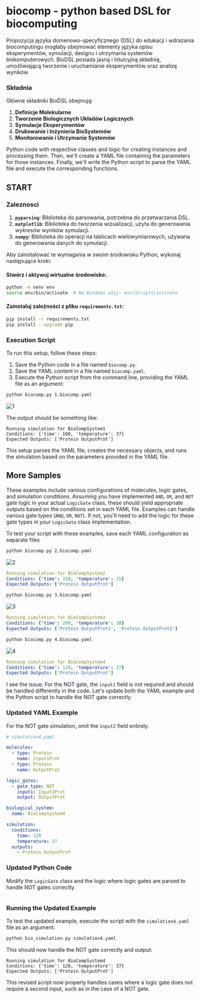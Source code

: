 # biocomp - python based DSL for biocomputing

Propozycja języka domenowo-specyficznego (DSL) do edukacji i wdrażania biocomputingu mogłaby obejmować elementy języka opisu eksperymentów, symulacji, designu i utrzymania systemów biokomputerowych. 
BioDSL posiada jasną i intuicyjną składnię, umożliwiającą tworzenie i uruchamianie eksperymentów oraz analizę wyników.


### Składnia

Główne składniki BioDSL obejmują:
1. **Definicje Molekularne**
2. **Tworzenie Biologicznych Układów Logicznych**
3. **Symulacje Eksperymentów**
4. **Drukowanie i Inżynieria BioSystemów**
5. **Monitorowanie i Utrzymanie Systemów**


Python code with respective classes and logic for creating instances and processing them. Then, we'll create a YAML file containing the parameters for those instances. Finally, we'll write the Python script to parse the YAML file and execute the corresponding functions.


## START

### Zaleznosci

1. **`pyparsing`**: Biblioteka do parsowania, potrzebna do przetwarzania DSL.
2. **`matplotlib`**: Biblioteka do tworzenia wizualizacji, użyta do generowania wykresów wyników symulacji.
3. **`numpy`**: Biblioteka do operacji na tablicach wielowymiarowych, używana do generowania danych do symulacji.

Aby zainstalować te wymagania w swoim środowisku Python, wykonaj następujące kroki:

#### Stwórz i aktywuj wirtualne środowisko:
```bash
python -m venv env
source env/bin/activate  # Na Windows użyj: env\Scripts\activate
```
 
####  Zainstaluj zależności z pliku `requirements.txt`:
```bash
pip install -r requirements.txt
pip install --upgrade pip
```

### Execution Script

To run this setup, follow these steps:

1. Save the Python code in a file named `biocomp.py`.
2. Save the YAML content in a file named `biocomp.yaml`.
3. Execute the Python script from the command line, providing the YAML file as an argument:

```sh
python biocomp.py 1.biocomp.yaml
```
![1](img/1.png)

The output should be something like:

```
Running simulation for BioCompSystem1
Conditions: {'time': 100, 'temperature': 37}
Expected Outputs: ['Protein OutputProt']
```


This setup parses the YAML file, creates the necessary objects, and runs the simulation based on the parameters provided in the YAML file.


## More Samples

These examples include various configurations of molecules, logic gates, and simulation conditions.
Assuming you have implemented `AND`, `OR`, and `NOT` gate logic in your actual `LogicGate` class, these should yield appropriate outputs based on the conditions set in each YAML file.
Examples can handle various gate types (`AND`, `OR`, `NOT`). 
If not, you'll need to add the logic for these gate types in your `LogicGate` class implementation.

To test your script with these examples, save each YAML configuration as separate files 

```sh
python biocomp.py 2.biocomp.yaml
```
![2](img/2.png)
```yaml
Running simulation for BioCompSystem2
Conditions: {'time': 150, 'temperature': 25}
Expected Outputs: ['Protein OutputProt']
```


```sh
python biocomp.py 3.biocomp.yaml
```
![3](img/3.png)
```yaml
Running simulation for BioCompSystem3
Conditions: {'time': 200, 'temperature': 30}
Expected Outputs: ['Protein OutputProt1', 'Protein OutputProt2']
```

```sh
python biocomp.py 4.biocomp.yaml
```
![4](img/4.png)
```yaml
Running simulation for BioCompSystem4
Conditions: {'time': 120, 'temperature': 37}
Expected Outputs: ['Protein OutputProt']
```




I see the issue. For the NOT gate, the `input2` field is not required and should be handled differently in the code. Let's update both the YAML example and the Python script to handle the NOT gate correctly.

### Updated YAML Example
For the NOT gate simulation, omit the `input2` field entirely.

```yaml
# simulation4.yaml

molecules:
  - type: Protein
    name: Input1Prot
  - type: Protein
    name: OutputProt

logic_gates:
  - gate_type: NOT
    input1: Input1Prot
    output: OutputProt

biological_system:
  name: BioCompSystem4

simulation:
  conditions:
    time: 120
    temperature: 37
  outputs:
    - Protein OutputProt
```

### Updated Python Code
Modify the `LogicGate` class and the logic where logic gates are parsed to handle NOT gates correctly.

```python
```

### Running the Updated Example

To test the updated example, execute the script with the `simulation4.yaml` file as an argument:

```sh
python bio_simulation.py simulation4.yaml
```

This should now handle the NOT gate correctly and output:

```
Running simulation for BioCompSystem4
Conditions: {'time': 120, 'temperature': 37}
Expected Outputs: ['Protein OutputProt']
```

This revised script now properly handles cases where a logic gate does not require a second input, such as in the case of a NOT gate.






